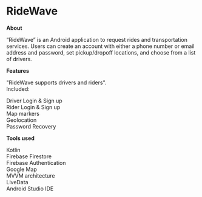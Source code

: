 # RideWave


**About**

“RideWave” is an Android application to request rides and transportation services. Users can create an account with either a phone number or email address and password, set pickup/dropoff locations, and choose from a list of drivers.

**Features**

"RideWave supports drivers and riders".<br />
Included:

Driver Login & Sign up <br />
Rider Login & Sign up <br />
Map markers<br />
Geolocation<br />
Password Recovery<br />



**Tools used**

Kotlin <br />
Firebase Firestore<br />
Firebase Authentication<br />
Google Map<br />
MVVM architecture<br />
LiveData<br />
Android Studio IDE<br />

